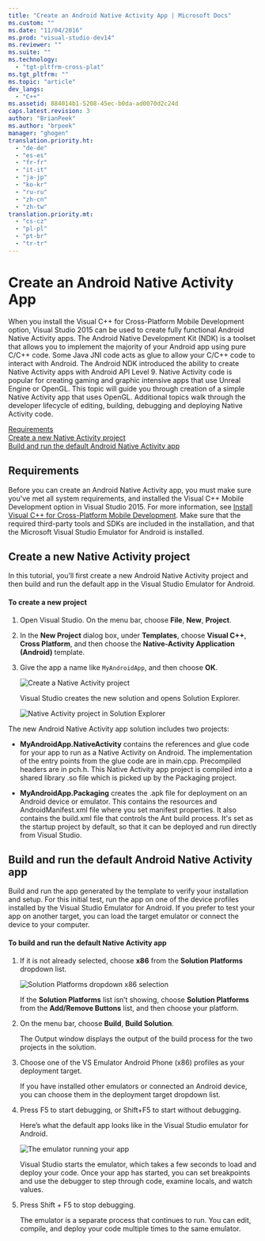 ```yaml
---
title: "Create an Android Native Activity App | Microsoft Docs"
ms.custom: ""
ms.date: "11/04/2016"
ms.prod: "visual-studio-dev14"
ms.reviewer: ""
ms.suite: ""
ms.technology: 
  - "tgt-pltfrm-cross-plat"
ms.tgt_pltfrm: ""
ms.topic: "article"
dev_langs: 
  - "C++"
ms.assetid: 884014b1-5208-45ec-b0da-ad0070d2c24d
caps.latest.revision: 3
author: "BrianPeek"
ms.author: "brpeek"
manager: "ghogen"
translation.priority.ht: 
  - "de-de"
  - "es-es"
  - "fr-fr"
  - "it-it"
  - "ja-jp"
  - "ko-kr"
  - "ru-ru"
  - "zh-cn"
  - "zh-tw"
translation.priority.mt: 
  - "cs-cz"
  - "pl-pl"
  - "pt-br"
  - "tr-tr"
---
```

# Create an Android Native Activity App
When you install the Visual C++ for Cross-Platform Mobile Development option, Visual Studio 2015 can be used to create fully functional Android Native Activity apps. The Android Native Development Kit (NDK) is a toolset that allows you to implement the majority of your Android app using pure C/C++ code. Some Java JNI code acts as glue to allow your C/C++ code to interact with Android. The Android NDK introduced the ability to create Native Activity apps with Android API Level 9. Native Activity code is popular for creating gaming and graphic intensive apps that use Unreal Engine or OpenGL. This topic will guide you through creation of a simple Native Activity app that uses OpenGL. Additional topics walk through the developer lifecycle of editing, building, debugging and deploying Native Activity code.  
  
 [Requirements](#req)   
 [Create a new Native Activity project](#Create)   
 [Build and run the default Android Native Activity app](#BuildHello)  
  
##  <a name="req"></a> Requirements  
 Before you can create an Android Native Activity app, you must make sure you've met all system requirements, and installed the Visual C++ Mobile Development option in Visual Studio 2015. For more information, see [Install Visual C++ for Cross-Platform Mobile Development](../cross-platform/install-visual-cpp-for-cross-platform-mobile-development.md). Make sure that the required third-party tools and SDKs are included in the installation, and that the Microsoft Visual Studio Emulator for Android is installed.  
  
##  <a name="Create"></a> Create a new Native Activity project  
 In this tutorial, you’ll first create a new Android Native Activity project and then build and run the default app in the Visual Studio Emulator for Android.  
  
#### To create a new project  
  
1.  Open Visual Studio. On the menu bar, choose **File**, **New**, **Project**.  
  
2.  In the **New Project** dialog box, under **Templates**, choose **Visual C++**, **Cross Platform**, and then choose the **Native-Activity Application (Android)** template.  
  
3.  Give the app a name like `MyAndroidApp`, and then choose **OK**.  
  
     ![Create a Native Activity project](../cross-platform/media/cppmdd_newproject.PNG "CppMDD_NewProject")  
  
     Visual Studio creates the new solution and opens Solution Explorer.  
  
     ![Native Activity project in Solution Explorer](../cross-platform/media/cppmdd_rc_na_solutionexp.PNG "CPPMDD_RC_NA_SolutionExp")  
  
 The new Android Native Activity app solution includes two projects:  
  
-   **MyAndroidApp.NativeActivity** contains the references and glue code for your app to run as a Native Activity on Android. The implementation of the entry points from the glue code are in main.cpp. Precompiled headers are in pch.h. This Native Activity app project is compiled into a shared library .so file which is picked up by the Packaging project.  
  
-   **MyAndroidApp.Packaging** creates the .apk file for deployment on an Android device or emulator. This contains the resources and AndroidManifest.xml file where you set manifest properties. It also contains the build.xml file that controls the Ant build process. It's set as the startup project by default, so that it can be deployed and run directly from Visual Studio.  
  
##  <a name="BuildHello"></a> Build and run the default Android Native Activity app  
 Build and run the app generated by the template to verify your installation and setup. For this initial test, run the app on one of the device profiles installed by the Visual Studio Emulator for Android. If you prefer to test your app on another target, you can load the target emulator or connect the device to your computer.  
  
#### To build and run the default Native Activity app  
  
1.  If it is not already selected, choose **x86** from the **Solution Platforms** dropdown list.  
  
     ![Solution Platforms dropdown x86 selection](../cross-platform/media/cppmdd_rc_na_solution_x86.png "CPPMDD_RC_NA_Solution_x86")  
  
     If the **Solution Platforms** list isn’t showing, choose **Solution Platforms** from the **Add/Remove Buttons** list, and then choose your platform.  
  
2.  On the menu bar, choose **Build**, **Build Solution**.  
  
     The Output window displays the output of the build process for the two projects in the solution.  
  
3.  Choose one of the VS Emulator Android Phone (x86) profiles as your deployment target.  
  
     If you have installed other emulators or connected an Android device, you can choose them in the deployment target dropdown list.  
  
4.  Press F5 to start debugging, or Shift+F5 to start without debugging.  
  
     Here’s what the default app looks like in the Visual Studio emulator for Android.  
  
     ![The emulator running your app](../cross-platform/media/cppmdd_emulator_running_app.PNG "CppMDD_Emulator_Running_App")  
  
     Visual Studio starts the emulator, which takes a few seconds to load and deploy your code. Once your app has started, you can set breakpoints and use the debugger to step through code, examine locals, and watch values.  
  
5.  Press Shift + F5 to stop debugging.  
  
     The emulator is a separate process that continues to run. You can edit, compile, and deploy your code multiple times to the same emulator.